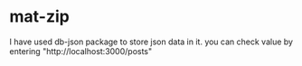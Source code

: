 # mat-zip

I have used db-json package to store json data in it.
you can check value by entering "http://localhost:3000/posts"